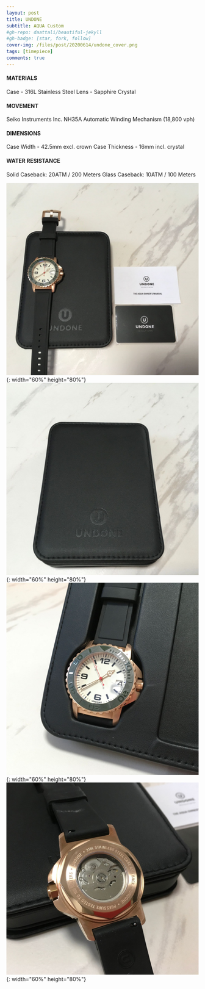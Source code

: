 ```yaml
---
layout: post
title: UNDONE
subtitle: AQUA Custom
#gh-repo: daattali/beautiful-jekyll
#gh-badge: [star, fork, follow]
cover-img: /files/post/20200614/undone_cover.png
tags: [timepiece]
comments: true
---
```


#### MATERIALS
Case - 316L Stainless Steel
Lens - Sapphire Crystal
#### MOVEMENT
Seiko Instruments Inc. NH35A Automatic Winding Mechanism (18,800 vph)
#### DIMENSIONS
Case Width - 42.5mm excl. crown
Case Thickness - 16mm incl. crystal
#### WATER RESISTANCE
Solid Caseback: 20ATM / 200 Meters
Glass Caseback: 10ATM / 100 Meters


![title](/files/post/20200614/undone_1.jpeg){: width="60%" height="80%"}
![title](/files/post/20200614/undone_2.jpeg){: width="60%" height="80%"}
![title](/files/post/20200614/undone_3.jpeg){: width="60%" height="80%"}
![title](/files/post/20200614/undone_4.jpeg){: width="60%" height="80%"}

